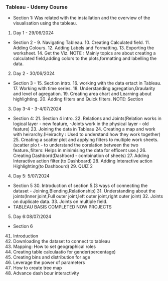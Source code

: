 ### Tableau - Udemy Course 
* Section 1: Was related with the installation and the overview of the visualisation using the tableau.
1. Day 1 - 29/06/2024 
* Section 2 -
  9. Navigating Tableau.
  10. Creating Calculated field.
  11. Adding Colours.
  12. Adding Labels and Formatting.
  13. Exporting the worksheet.
  14. Get the Viz.
  NOTE : Mainly topics are about creating a calculated field,adding colors to the plots,formatting and labelling the data.
2. Day 2 - 30/06/2024
* Section 3 - 
  15. Section intro.
  16. working with the data ertact in Tableau.
  17. Working with time series.
  18. Understanding agregation,Graularity and level of agregation.
  19. Creating area chart and Learning about highlighting.
  20. Adding filters and Quick filters.
  NOTE: Section 
3. Day 3-4 - 3-4/07/2024
* Section 4:
  21. Section 4 intro.
  22. Relations and Joints(Relation works in logical layer - new feature, -Joints work in the physical layer - old feature)
  23. Joining the data in Tableau
  24. Creating a map and work with heirarchy.(Heirachy : Used to understand how they work together)
  25. Creating a scatter plot and applying filters to multiple work sheets.(scatter plo t - to understand the corelation between the two feature.,filters: Helps in minimising the data for efficent use.)
  26. Creating Dashbord(Dashbord - combination of sheets)
  27. Adding Interactive action filter.(to Dashboard)
  28. Adding Interactive action Highlighting(to Dashbourd)
  29. QUIZ 2

4. Day 5: 5/07/2024
* Section 5 
  30. Introduction of section 5.(3 ways of connecting the dataset - Joining,Blending,Relationship)
  31. Understanding about the joints(Inner joint,Full outer joint,left outer joint,right outer joint)
  32. Joints on duplicate data.
  33. Joints on multiple field.
* TABLEAU BASIS COMPLETED NOW PROJECTS
5. Day 6:08/07/2024
  * Section 6
  41. Introduction
  42. Downloading the dataset to connect to tableau
  43. Mapping: How to set geographical roles
  44. Creating table calculaatio for gender(percentage)
  45. Creating bins and distribution for age
  46. Leverage the power of parameters
  47. How to create tree map
  48. Advance dash bour interactivity 
